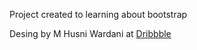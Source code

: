 Project created to learning about bootstrap

Desing by M Husni Wardani at [Dribbble](https://dribbble.com/shots/21370900-Good-Food-Website-Fresh-Food)
